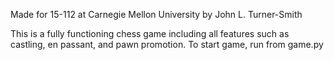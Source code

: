 Made for 15-112 at Carnegie Mellon University by John L. Turner-Smith

This is a fully functioning chess game including all features such as castling, en passant, and pawn promotion.
To start game, run from game.py